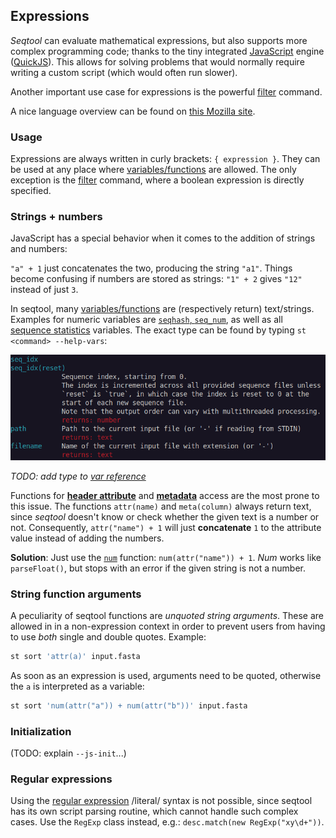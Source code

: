 
## Expressions

*Seqtool* can evaluate mathematical expressions, but also supports
more complex programming code; thanks to the tiny integrated
[JavaScript](https://en.wikipedia.org/wiki/JavaScript) engine ([QuickJS](https://bellard.org/quickjs)).
This allows for solving problems that would normally require writing a custom script
(which would often run slower).

Another important use case for expressions is the powerful [filter](filter.md) command.

A nice language overview can be found on
[this Mozilla site](https://developer.mozilla.org/en-US/docs/Web/JavaScript/Language_overview).

### Usage

Expressions are always written in curly brackets: `{ expression }`.
They can be used at any place where [variables/functions](variables.md) are allowed.
The only exception is the [filter](filter.md) command, where a boolean expression
is directly specified.

### Strings + numbers

JavaScript has a special behavior when it comes to the addition of strings and numbers:

`"a" + 1` just concatenates the two, producing the string `"a1"`.
Things become confusing if numbers are stored as strings: `"1" + 2` gives `"12"`
instead of just `3`.

In seqtool, many [variables/functions](variables.md) are (respectively return)
text/strings.
Examples for numeric variables are [`seqhash`, `seq_num`](var_reference.md#general-properties-of-sequence-records-and-input-files),
as well as all [sequence statistics](var_reference.md#sequence-statistics) variables.
The exact type can be found by typing `st <command> --help-vars`:

![Variable help example](img/varhelp.png)

*TODO: add type to [var reference](var_reference.md)*

Functions for **[header attribute](attributes.md)** and **[metadata](meta.md)**
access are the most prone to this issue. The functions `attr(name)` and `meta(column)`
always return text, since *seqtool* doesn't know or check whether the given text
is a number or not. 
Consequently, `attr("name") + 1` will just **concatenate** `1` to the attribute
value instead of adding the numbers.

**Solution**: Just use the [`num`](var_reference.md#data-conversion-and-transformation)
function: `num(attr("name")) + 1`. *Num* works like `parseFloat()`,
but stops with an error if the given string is not a number.

### String function arguments

A peculiarity of seqtool functions are *unquoted string arguments*.
These are allowed in in a non-expression context in order to prevent users from
having to use *both* single and double quotes. Example:

```bash
st sort 'attr(a)' input.fasta
```

As soon as an expression is used, arguments need to be quoted, otherwise the `a`
is interpreted as a variable:

```bash
st sort 'num(attr("a")) + num(attr("b"))' input.fasta
```

### Initialization

(TODO: explain `--js-init`...)

### Regular expressions

Using the [regular expression](https://developer.mozilla.org/en-US/docs/Web/JavaScript/Guide/Regular_expressions)
/literal/ syntax is not possible, since seqtool has its own script parsing routine,
which cannot handle such complex cases. 
Use the `RegExp` class instead, e.g.: `desc.match(new RegExp("xy\d+"))`.